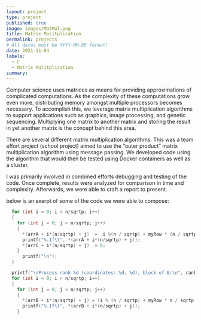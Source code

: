 ```yaml
---
layout: project
type: project
published: true
image: images/MatMul.png
title: Matrix Mulitplication
permalink: projects
# All dates must be YYYY-MM-DD format!
date: 2021-11-04
labels:
  - C
  - Matrix Mulitplication
summary: 
---
```




Computer science uses matrices as means for providing approximations of complicated computations.  As the complexity of these computations grow even more, distributing memory amongst multiple processors becomes necessary.  To accomplish this, we leverage matrix multiplication algorithms to support applications such as graphics, image processing, and genetic sequencing.  Multiplying one matrix to another matrix and storing the result in yet another matrix is the concept behind this area.

There are several different matrix multiplication algorithms.  This was a team effort project (school project)  aimed to use the “outer product” matrix multiplication algorithm using message passing.  We developed code using the algorithm that would then be tested using Docker containers as well as a cluster.

I was primarily involved in combined efforts debugging and testing of the code.  Once complete, results were analyzed for comparison in time and complexity.  Afterwards, we were able to craft a report to present.       

below is an exerpt of some of the code we were able to compose:

```c
  for (int i = 0; i < n/sqrtp; i++)
  {
    for (int j = 0; j < n/sqrtp; j++)
    {
      *(arrA + i*(n/sqrtp) + j)  =  i %(n / sqrtp) + myRow * (n / sqrtp);
      printf("%.1f\t", *(arrA + i*(n/sqrtp) + j));
      *(arrC + i*(n/sqrtp) + j)  = 0;
    }
      printf("\n");
  }

  printf("\nProcess rank %d (coordinates: %d, %d), block of B:\n", rank, myRow, myCol);
  for (int i = 0; i < n/sqrtp; i++)
  {
    for (int j = 0; j < n/sqrtp; j++)
    {
      *(arrB + i*(n/sqrtp) + j) = (i % (n / sqrtp) + myRow * n / sqrtp) + (j % (n / sqrtp) + myCol * n / sqrtp);
      printf("%.1f\t", *(arrB + i*(n/sqrtp) + j));
    }
```

